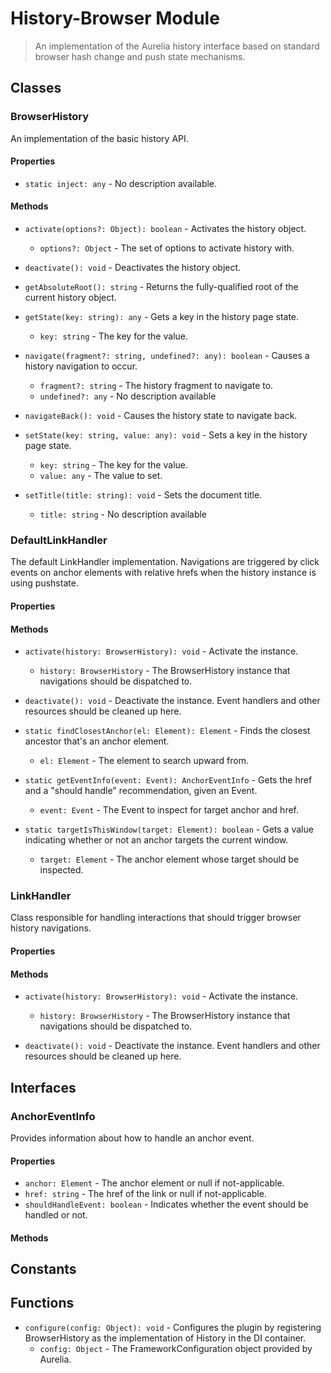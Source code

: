 # History-Browser Module

> An implementation of the Aurelia history interface based on standard browser hash change and push state mechanisms.

## Classes


### BrowserHistory

An implementation of the basic history API.

#### Properties

* `static inject: any` - No description available.

#### Methods


* `activate(options?: Object): boolean` - Activates the history object.
  * `options?: Object` - The set of options to activate history with.


* `deactivate(): void` - Deactivates the history object.


* `getAbsoluteRoot(): string` - Returns the fully-qualified root of the current history object.


* `getState(key: string): any` - Gets a key in the history page state.
  * `key: string` - The key for the value.


* `navigate(fragment?: string, undefined?: any): boolean` - Causes a history navigation to occur.
  * `fragment?: string` - The history fragment to navigate to.
  * `undefined?: any` - No description available


* `navigateBack(): void` - Causes the history state to navigate back.


* `setState(key: string, value: any): void` - Sets a key in the history page state.
  * `key: string` - The key for the value.
  * `value: any` - The value to set.



* `setTitle(title: string): void` - Sets the document title.
  * `title: string` - No description available



### DefaultLinkHandler

The default LinkHandler implementation. Navigations are triggered by click events on
anchor elements with relative hrefs when the history instance is using pushstate.

#### Properties


#### Methods


* `activate(history: BrowserHistory): void` - Activate the instance.
  * `history: BrowserHistory` - The BrowserHistory instance that navigations should be dispatched to.



* `deactivate(): void` - Deactivate the instance. Event handlers and other resources should be cleaned up here.


* `static findClosestAnchor(el: Element): Element` - Finds the closest ancestor that&#x27;s an anchor element.
  * `el: Element` - The element to search upward from.


* `static getEventInfo(event: Event): AnchorEventInfo` - Gets the href and a &quot;should handle&quot; recommendation, given an Event.
  * `event: Event` - The Event to inspect for target anchor and href.



* `static targetIsThisWindow(target: Element): boolean` - Gets a value indicating whether or not an anchor targets the current window.
  * `target: Element` - The anchor element whose target should be inspected.



### LinkHandler

Class responsible for handling interactions that should trigger browser history navigations.

#### Properties


#### Methods


* `activate(history: BrowserHistory): void` - Activate the instance.
  * `history: BrowserHistory` - The BrowserHistory instance that navigations should be dispatched to.



* `deactivate(): void` - Deactivate the instance. Event handlers and other resources should be cleaned up here.



## Interfaces


### AnchorEventInfo

Provides information about how to handle an anchor event.

#### Properties

* `anchor: Element` - The anchor element or null if not-applicable.
* `href: string` - The href of the link or null if not-applicable.
* `shouldHandleEvent: boolean` - Indicates whether the event should be handled or not.

#### Methods



## Constants


## Functions


* `configure(config: Object): void` - Configures the plugin by registering BrowserHistory as the implementation of History in the DI container.
  * `config: Object` - The FrameworkConfiguration object provided by Aurelia.


